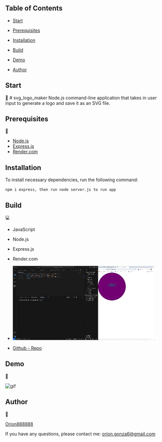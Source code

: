 ## Table of Contents 

* [Start](#start)

* [Prerequisites](#prerequisites)

* [Installation](#installation)

* [Build](#build)

* [Demo](#demo)

* [Author](#author)

## Start
🧐 # svg_logo_maker
Node.js command-line application that takes in user input to generate a logo and save it as an SVG file.

## Prerequisites
🔨 

- [Node.js](https://nodejs.org/en/)
- [Express.js](https://expressjs.com/)
- [Render.com](https://render.com/)

## Installation

To install necessary dependencies, run the following command:

```
npm i express, then run node server.js to run app

```

## Build 
💻 

- JavaScript
- Node.js
- Express.js
- Render.com

- ![Deployed - Site](assets/media/svg_logo_maker_video.gif)

- [Github - Repo](https://github.com/Orion888888/svg_logo_maker.git)


## Demo 
🚀 

![gif](/public/assets/gif/Note%20Taker.gif) 


## Author 
🙇

[Orion888888](https://github.com/Orion888888)

If you have any questions, please contact me: orion.gonza6@gmail.com